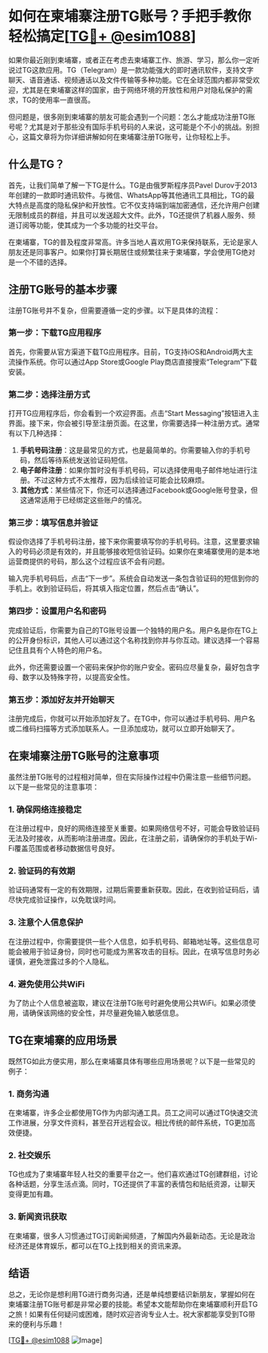# 如何在柬埔寨注册TG账号？手把手教你轻松搞定[[TG💪+ @esim1088](https://t.me/s/esim1088)]

如果你最近刚到柬埔寨，或者正在考虑去柬埔寨工作、旅游、学习，那么你一定听说过TG这款应用。TG（Telegram）是一款功能强大的即时通讯软件，支持文字聊天、语音通话、视频通话以及文件传输等多种功能。它在全球范围内都非常受欢迎，尤其是在柬埔寨这样的国家，由于网络环境的开放性和用户对隐私保护的需求，TG的使用率一直很高。

但问题是，很多刚到柬埔寨的朋友可能会遇到一个问题：怎么才能成功注册TG账号呢？尤其是对于那些没有国际手机号码的人来说，这可能是个不小的挑战。别担心，这篇文章将为你详细讲解如何在柬埔寨注册TG账号，让你轻松上手。

## 什么是TG？

首先，让我们简单了解一下TG是什么。TG是由俄罗斯程序员Pavel Durov于2013年创建的一款即时通讯软件。与微信、WhatsApp等其他通讯工具相比，TG的最大特点是高度的隐私保护和开放性。它不仅支持端到端加密通信，还允许用户创建无限制成员的群组，并且可以发送超大文件。此外，TG还提供了机器人服务、频道订阅等功能，使其成为一个多功能的社交平台。

在柬埔寨，TG的普及程度非常高。许多当地人喜欢用TG来保持联系，无论是家人朋友还是同事客户。如果你打算长期居住或频繁往来于柬埔寨，学会使用TG绝对是一个不错的选择。

## 注册TG账号的基本步骤

注册TG账号并不复杂，但需要遵循一定的步骤。以下是具体的流程：

### 第一步：下载TG应用程序

首先，你需要从官方渠道下载TG应用程序。目前，TG支持iOS和Android两大主流操作系统。你可以通过App Store或Google Play商店直接搜索“Telegram”下载安装。

### 第二步：选择注册方式

打开TG应用程序后，你会看到一个欢迎界面。点击“Start Messaging”按钮进入主界面。接下来，你会被引导至注册页面。在这里，你需要选择一种注册方式。通常有以下几种选择：

1. **手机号码注册**：这是最常见的方式，也是最简单的。你需要输入你的手机号码，然后等待系统发送验证码短信。
2. **电子邮件注册**：如果你暂时没有手机号码，可以选择使用电子邮件地址进行注册。不过这种方式不太推荐，因为后续验证可能会比较麻烦。
3. **其他方式**：某些情况下，你还可以选择通过Facebook或Google账号登录，但这通常适用于已经绑定这些账户的情况。

### 第三步：填写信息并验证

假设你选择了手机号码注册，接下来你需要填写你的手机号码。注意，这里要求输入的号码必须是有效的，并且能够接收短信验证码。如果你在柬埔寨使用的是本地运营商提供的号码，那么这个过程应该不会有问题。

输入完手机号码后，点击“下一步”。系统会自动发送一条包含验证码的短信到你的手机上。收到验证码后，将其填入指定位置，然后点击“确认”。

### 第四步：设置用户名和密码

完成验证后，你需要为自己的TG账号设置一个独特的用户名。用户名是你在TG上的公开身份标识，其他人可以通过这个名称找到你并与你互动。建议选择一个容易记住且具有个人特色的用户名。

此外，你还需要设置一个密码来保护你的账户安全。密码应尽量复杂，最好包含字母、数字以及特殊字符，以提高安全性。

### 第五步：添加好友并开始聊天

注册完成后，你就可以开始添加好友了。在TG中，你可以通过手机号码、用户名或二维码扫描等方式添加联系人。一旦添加成功，就可以立即开始聊天了。

## 在柬埔寨注册TG账号的注意事项

虽然注册TG账号的过程相对简单，但在实际操作过程中仍需注意一些细节问题。以下是一些常见的注意事项：

### 1. 确保网络连接稳定

在注册过程中，良好的网络连接至关重要。如果网络信号不好，可能会导致验证码无法及时接收，从而影响注册进度。因此，在注册之前，请确保你的手机处于Wi-Fi覆盖范围或者移动数据信号良好。

### 2. 验证码的有效期

验证码通常有一定的有效期限，过期后需要重新获取。因此，在收到验证码后，请尽快完成验证操作，以免耽误时间。

### 3. 注意个人信息保护

在注册过程中，你需要提供一些个人信息，如手机号码、邮箱地址等。这些信息可能会被用于验证身份，同时也可能成为黑客攻击的目标。因此，在填写信息时务必谨慎，避免泄露过多的个人隐私。

### 4. 避免使用公共WiFi

为了防止个人信息被盗取，建议在注册TG账号时避免使用公共WiFi。如果必须使用，请确保该网络的安全性，并尽量避免输入敏感信息。

## TG在柬埔寨的应用场景

既然TG如此方便实用，那么在柬埔寨具体有哪些应用场景呢？以下是一些常见的例子：

### 1. 商务沟通

在柬埔寨，许多企业都使用TG作为内部沟通工具。员工之间可以通过TG快速交流工作进展，分享文件资料，甚至召开远程会议。相比传统的邮件系统，TG更加高效便捷。

### 2. 社交娱乐

TG也成为了柬埔寨年轻人社交的重要平台之一。他们喜欢通过TG创建群组，讨论各种话题，分享生活点滴。同时，TG还提供了丰富的表情包和贴纸资源，让聊天变得更加有趣。

### 3. 新闻资讯获取

在柬埔寨，很多人习惯通过TG订阅新闻频道，了解国内外最新动态。无论是政治经济还是体育娱乐，都可以在TG上找到相关的资讯来源。

## 结语

总之，无论你是想利用TG进行商务沟通，还是单纯想要结识新朋友，掌握如何在柬埔寨注册TG账号都是非常必要的技能。希望本文能帮助你在柬埔寨顺利开启TG之旅！如果有任何疑问或困难，随时欢迎咨询专业人士。祝大家都能享受到TG带来的便利与乐趣！

[[TG💪+ @esim1088](https://t.me/s/esim1088) ![Image](https://i.postimg.cc/4NQfJmqS/Snipaste-2025-05-13-00-14-12.png)]